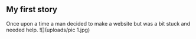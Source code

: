 ## My first story 

Once upon a time a man decided to make a website but was a bit stuck and needed help. ![](uploads/pic 1.jpg)
 
 
